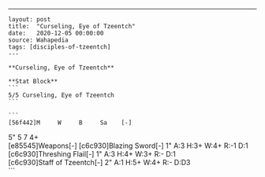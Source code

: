 ---
    layout: post
    title:  "Curseling, Eye of Tzeentch"
    date:   2020-12-05 00:00:00
    source: Wahapedia
    tags: [disciples-of-tzeentch]
    ---
    
    **Curseling, Eye of Tzeentch**
    
    **Stat Block**
    ```
    5/5 Curseling, Eye of Tzeentch
    ```
    
    ```
    [56f442]M     W     B     Sa    [-]
5"    5     7     4+    
[e85545]Weapons[-]
[c6c930]Blazing Sword[-]
1"     A:3    H:3+   W:4+   R:-1   D:1   
[c6c930]Threshing Flail[-]
1"     A:3    H:4+   W:3+   R:-    D:1   
[c6c930]Staff of Tzeentch[-]
2"     A:1    H:5+   W:4+   R:-    D:D3  
    ```
    
    
    